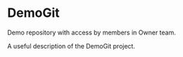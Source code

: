 DemoGit
=======

Demo repository with access by members in Owner team.

A useful description of the DemoGit project.
